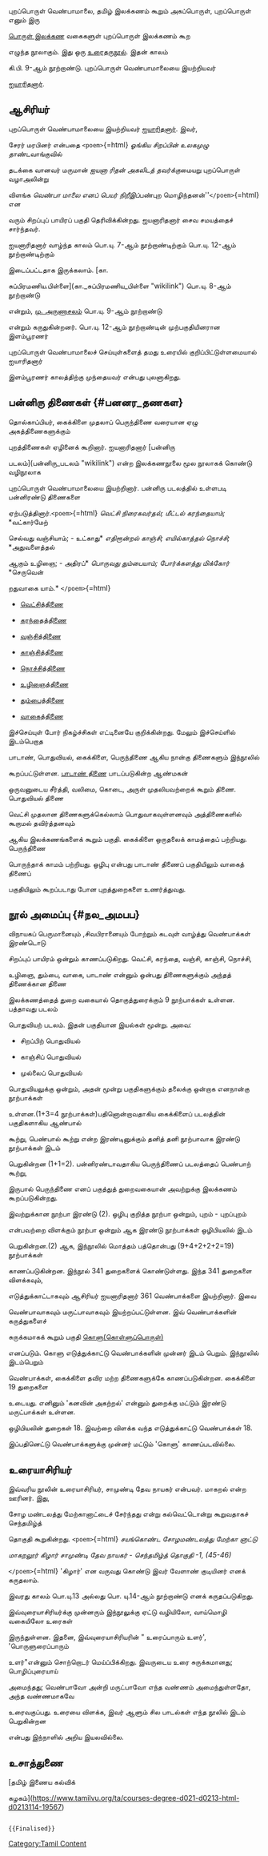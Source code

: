 புறப்பொருள் வெண்பாமாலை, தமிழ் இலக்கணம் கூறும் அகப்பொருள், புறப்பொருள் எனும் இரு
[பொருள் இலக்கண](பொருள்_இலக்கணம் "wikilink") வகைகளுள் புறப்பொருள் இலக்கணம் கூற
எழுந்த நூலாகும். இது ஒரு [உரைதருநூல்](உரைதருநூல்கள் "wikilink"). இதன் காலம்
கி.பி. 9-ஆம் நூற்றாண்டு. புறப்பொருள் வெண்பாமாலையை இயற்றியவர்
[ஐயாரிதனார்](ஐயாரிதனார் "wikilink").

## ஆசிரியர்

புறப்பொருள் வெண்பாமாலையை இயற்றியவர் [ஐயாரிதனார்](ஐயாரிதனார் "wikilink"). இவர்,
சேரர் மரபினர் என்பதை `<poem>`{=html} *ஓங்கிய சிறப்பின் உலகமுழு தாண்ட*வாங்குவில்
தடக்கை வானவர் மருமான் *ஐயனா ரிதன் அகலிடத் தவர்க்கு*மையறு புறப்பொருள் வழாஅலின்று
விளங்க *வெண்பா மாலை எனப் பெயர் நிறீஇப்*பண்புற மொழிந்தனன்\'\'`</poem>`{=html} என
வரும் சிறப்புப் பாயிரப் பகுதி தெரிவிக்கின்றது. ஐயனாரிதனார் சைவ சமயத்தைச் சார்ந்தவர்.
ஐயனாரிதனார் வாழ்ந்த காலம் பொ.யு. 7-ஆம் நூற்றாண்டிற்கும் பொ.யு. 12-ஆம் நூற்றாண்டிற்கும்
இடைப்பட்டதாக இருக்கலாம். [கா.
சுப்பிரமணிய.பிள்ளை](கா._சுப்பிரமணிய_பிள்ளை "wikilink") பொ.யு. 8-ஆம் நூற்றாண்டு
என்றும், [மு. அருணாசலம்](மு._அருணாசலம் "wikilink") பொ.யு. 9-ஆம் நூற்றாண்டு
என்றும் கருதுகின்றனர். பொ.யு. 12-ஆம் நூற்றாண்டின் முற்பகுதியினரான இளம்பூரணர்
புறப்பொருள் வெண்பாமாலைச் செய்யுள்களைத் தமது உரையில் குறிப்பிட்டுள்ளமையால் ஐயாரிதனார்
இளம்பூரணர் காலத்திற்கு முந்தையவர் என்பது புலனாகிறது.

## பன்னிரு திணைகள் {#பனனர_தணகள}

தொல்காப்பியர், கைக்கிளை முதலாப் பெருந்திணை வரையான ஏழு அகத்திணைகளுக்கும்
புறத்திணைகள் ஏழினைக் கூறினார். ஐயனாரிதனார் [பன்னிரு
படலம்](பன்னிரு_படலம் "wikilink") என்ற இலக்கணநூலை மூல நூலாகக் கொண்டு வழிநூலாக
புறப்பொருள் வெண்பாமாலையை இயற்றினார். பன்னிரு படலத்தில் உள்ளபடி பன்னிரண்டு திணைகளை
ஏற்படுத்தினார்.`<poem>`{=html} *வெட்சி நிரைகவர்தல்; மீட்டல் கரந்தையாம்;* *வட்கார்மேற்
செல்வது வஞ்சியாம்; - உட்காது* *எதிரூன்றல் காஞ்சி; எயில்காத்தல் நொச்சி;* *அதுவளைத்தல்
ஆகும் உழிஞை; - அதிரப்* *பொருவது தும்பையாம்; போர்க்களத்து மிக்கோர்* *செருவென்
றதுவாகை யாம்.* `</poem>`{=html}

-   [வெட்சித்திணை](வெட்சித்திணை "wikilink")
-   [கரந்தைத்திணை](கரந்தைத்திணை "wikilink")
-   [வஞ்சித்திணை](வஞ்சித்திணை "wikilink")
-   [காஞ்சித்திணை](காஞ்சித்திணை "wikilink")
-   [நொச்சித்திணை](நொச்சித்திணை "wikilink")
-   [உழிஞைத்திணை](உழிஞைத்திணை "wikilink")
-   [தும்பைத்திணை](தும்பைத்திணை "wikilink")
-   [வாகைத்திணை](வாகைத்திணை "wikilink")

இச்செய்யுள் போர் நிகழ்ச்சிகள் எட்டினையே குறிக்கின்றது. மேலும் இச்செய்ளில் இடம்பெறாத
பாடாண், பொதுவியல், கைக்கிளை, பெருந்திணை ஆகிய நான்கு திணைகளும் இந்நூலில்
கூறப்பட்டுள்ளன. [பாடாண் திணை](பாடாண்_திணை "wikilink") பாடப்படுகின்ற ஆண்மகன்
ஒருவனுடைய சீர்த்தி, வலிமை, கொடை, அருள் முதலியவற்றைக் கூறும் திணை. பொதுவியல் திணை
வெட்சி முதலான திணைகளுக்கெல்லாம் பொதுவாகவுள்ளனவும் அத்திணைகளில் கூறாமல் தவிர்த்தனவும்
ஆகிய இலக்கணங்களைக் கூறும் பகுதி. கைக்கிளை ஒருதலைக் காமத்தைப் பற்றியது. பெருந்திணை
பொருந்தாக் காமம் பற்றியது. ஒழிபு என்பது பாடாண் திணைப் பகுதியிலும் வாகைத் திணைப்
பகுதியிலும் கூறப்படாது போன புறத்துறைகளை உணர்த்துவது.

## நூல் அமைப்பு {#நல_அமபப}

விநாயகப் பெருமானையும் ,சிவபிரானையும் போற்றும் கடவுள் வாழ்த்து வெண்பாக்கள் இரண்டொடு
சிறப்புப் பாயிரம் ஒன்றும் காணப்படுகிறது. வெட்சி, கரந்தை, வஞ்சி, காஞ்சி, நொச்சி,
உழிஞை, தும்பை, வாகை, பாடாண் என்னும் ஒன்பது திணைகளுக்கும் அந்தத் திணைக்கான திணை
இலக்கணத்தைத் துறை வகையால் தொகுத்துரைக்கும் 9 நூற்பாக்கள் உள்ளன. பத்தாவது படலம்
பொதுவியற் படலம். இதன் பகுதியான இயல்கள் மூன்று. அவை:

-   சிறப்பிற் பொதுவியல்
-   காஞ்சிப் பொதுவியல்
-   முல்லைப் பொதுவியல்

பொதுவியலுக்கு ஒன்றும், அதன் மூன்று பகுதிகளுக்கும் தலைக்கு ஒன்றாக எனநான்கு நூற்பாக்கள்
உள்ளன.(1+3=4 நூற்பாக்கள்)பதினொன்றாவதாகிய கைக்கிளைப் படலத்தின் பகுதிகளாகிய ஆண்பால்
கூற்று, பெண்பால் கூற்று என்ற இரண்டினுக்கும் தனித் தனி நூற்பாவாக இரண்டு நூற்பாக்கள் இடம்
பெறுகின்றன (1+1=2). பன்னிரண்டாவதாகிய பெருந்திணைப் படலத்தைப் பெண்பாற் கூற்று,
இருபால் பெருந்திணை எனப் பகுத்துத் துறைவகையான் அவற்றுக்கு இலக்கணம் கூறப்படுகின்றது.
இவற்றுக்கான நூற்பா இரண்டு (2). ஒழிபு குறித்த நூற்பா ஒன்றும், புறம் - புறப்புறம்
என்பவற்றை விளக்கும் நூற்பா ஒன்றும் ஆக இரண்டு நூற்பாக்கள் ஒழிபியலில் இடம்
பெறுகின்றன.(2) ஆக, இந்நூலில் மொத்தம் பத்தொன்பது (9+4+2+2+2=19) நூற்பாக்கள்
காணப்படுகின்றன. இந்நூல் 341 துறைகளைக் கொண்டுள்ளது. இந்த 341 துறைகளை விளக்கவும்,
எடுத்துக்காட்டாகவும் ஆசிரியர் ஐயனாரிதனார் 361 வெண்பாக்களை இயற்றினார். இவை
வெண்பாவாகவும் மருட்பாவாகவும் இயற்றப்பட்டுள்ளன. இவ் வெண்பாக்களின் கருத்துகளைச்
சுருக்கமாகக் கூறும் பகுதி [கொளு(கொள்ளுப்பொருள்)](கொளு(கொள்ளுப்பொருள்) "wikilink")
எனப்படும். கொளு எடுத்துக்காட்டு வெண்பாக்களின் முன்னர் இடம் பெறும். இந்நூலில் இடம்பெறும்
வெண்பாக்கள், கைக்கிளை தவிர மற்ற திணைகளுக்கே காணப்படுகின்றன. கைக்கிளை 19 துறைகளை
உடையது. எனினும் 'கனவின் அகற்றல்' என்னும் துறைக்கு மட்டும் இரண்டு மருட்பாக்கள் உள்ளன.
ஒழிபியலின் துறைகள் 18. இவற்றை விளக்க வந்த எடுத்துக்காட்டு வெண்பாக்கள் 18.
இப்பதினெட்டு வெண்பாக்களுக்கு முன்னர் மட்டும் 'கொளு' காணப்படவில்லை.

## உரையாசிரியர்

இவ்வரிய நூலின் உரையாசிரியர், சாமுண்டி தேவ நாயகர் என்பவர். மாகறல் என்ற ஊரினர். இது,
சோழ மண்டலத்து மேற்கானாட்டைச் சேர்ந்தது என்று கல்வெட்டொன்று கூறுவதாகச் செந்தமிழ்த்
தொகுதி கூறுகின்றது. `<poem>`{=html} *சயங்கொண்ட சோழமண்டலத்து மேற்கா னாட்டு*
*மாகறலூர் கிழார் சாமுண்டி தேவ நாயகர்* *- செந்தமிழ்த் தொகுதி -1, (45-46)*
`</poem>`{=html} 'கிழார்' என வருவது கொண்டு இவர் வேளாண் குடியினர் எனக் கருதலாம்.
இவரது காலம் பொ.யு.13 அல்லது பொ. யு.14-ஆம் நூற்றாண்டு எனக் கருதப்படுகிறது.

இவ்வுரையாசிரியர்க்கு முன்னரும் இந்நூலுக்கு ஏட்டு வழியிலோ, வாய்மொழி வகையிலோ உரைகள்
இருந்துள்ளன. இதனை, இவ்வுரையாசிரியரின் \" உரைப்பாரும் உளர்', 'பொருளுரைப்பாரும்
உளர்\"என்னும் சொற்றொடர் மெய்ப்பிக்கிறது. இவருடைய உரை சுருக்கமானது; பொழிப்புரையாய்
அமைந்தது; வெண்பாவோ அன்றி மருட்பாவோ எந்த வண்ணம் அமைந்துள்ளதோ, அந்த வண்ணமாகவே
உரைவகுப்பது. உரையை விளக்க, இவர் ஆளும் சில பாடல்கள் எந்த நூலில் இடம் பெறுகின்றன
என்பது இந்நாளில் அறிய இயலவில்லை.

## உசாத்துணை

[தமிழ் இணைய கல்விக்
கழகம்](https://www.tamilvu.org/ta/courses-degree-d021-d0213-html-d0213114-19567)

```{=mediawiki}
{{Finalised}}
```
[Category:Tamil Content](Category:Tamil_Content "wikilink")
